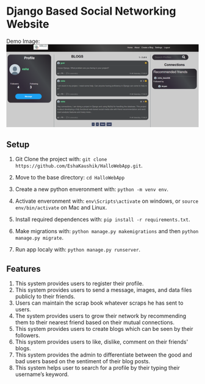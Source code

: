# Django Based Social Networking Website



Demo Image:
![](snippets/main_screen_ss.png)

## Setup

1. Git Clone the project with: ```git clone https://github.com/EshaKaushik/HalloWebApp.git```.

2. Move to the base directory: ```cd HalloWebApp```

3. Create a new python enveronment with: ```python -m venv env```.

4. Activate enveronment with: ```env\Scripts\activate``` on windows, or ```source env/bin/activate``` on Mac and Linux.

5. Install required dependences with: ```pip install -r requirements.txt```.

6. Make migrations with: ```python manage.py makemigrations``` and then ```python manage.py migrate```.

7. Run app localy with: ```python manage.py runserver```.


## Features

1. This system provides users to register their profile.
2. This system provides users to send a message, images, and data files publicly to their friends. 
3. Users can maintain the scrap book whatever scraps he has sent to users.
4. The system provides users to grow their network by recommending them to their nearest friend based on their mutual connections.
5. This system provides users to create blogs which can be seen by their followers.
6. This system provides users to like, dislike, comment on their friends' blogs.
7. This system provides the admin to differentiate between the good and bad users based on the sentiment of their blog posts.
8. This system helps user to search for a profile by their typing their username’s keyword.




##
